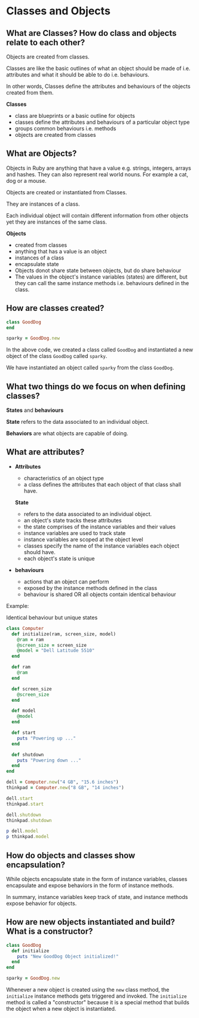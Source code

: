 # Classes and Objects

## What are Classes? How do class and objects relate to each other?

Objects are created from classes. 

Classes are like the basic outlines of what an object should be made of i.e. attributes and what it should be able to do i.e. behaviours.

In other words, Classes define the attributes and behaviours of the objects created from them. 

**Classes**

- class are blueprints or a basic outline for objects
- classes define the attributes and behaviours of a particular object type
- groups common behaviours i.e. methods
- objects are created from classes


## What are Objects?

Objects in Ruby are anything that have a value e.g. strings, integers, arrays and hashes. They can also represent real world nouns. For example a cat, dog or a mouse.

Objects are created or instantiated from Classes.

They are instances of a class. 

Each individual object will contain different information from other objects yet they are instances of the same class. 

**Objects**

- created from classes 
- anything that has a value is an object
- instances of a class
- encapsulate state
- Objects donot share state between objects, but do share behaviour
- The values in the object's instance variables (states) are different, but they can call the same instance methods i.e. behaviours defined in the class.

## How are classes created?

```ruby
class GoodDog
end

sparky = GoodDog.new
```

In the above code, we created a class called `GoodDog` and instantiated a new object of the class `GoodDog` called `sparky`.

We have instantiated an object called `sparky` from the class `GoodDog`.

## What two things do we focus on when defining classes?

**States** and **behaviours**

**State** refers to the data associated to an individual object.

**Behaviors** are what objects are capable of doing.

## What are attributes?

- **Attributes** 
  - characteristics of an object type
  - a class defines the attributes that each object of that class shall have.

  **State**
  - refers to the data associated to an individual object.
  - an object's state tracks these attributes
  - the state comprises of the instance variables and their values
  - instance variables are used to track state
  - instance variables are scoped at the object level
  - classes specify the name of the instance variables each object should have.
  - each object's state is unique

- **behaviours** 
  - actions that an object can perform
  - exposed by the instance methods defined in the class
  - behaviour is shared OR all objects contain identical behaviour

Example:

Identical behaviour but unique states

```ruby
class Computer
  def initialize(ram, screen_size, model)
    @ram = ram
    @screen_size = screen_size
    @model = "Dell Latitude 5510"
  end

  def ram
    @ram
  end

  def screen_size
    @screen_size
  end

  def model
    @model
  end

  def start
    puts "Powering up ..."
  end

  def shutdown
    puts "Powering down ..."
  end
end

dell = Computer.new("4 GB", "15.6 inches")
thinkpad = Computer.new("8 GB", "14 inches")

dell.start
thinkpad.start

dell.shutdown
thinkpad.shutdown

p dell.model
p thinkpad.model
```

## How do objects and classes show encapsulation?

While objects encapsulate state in the form of instance variables, classes encapsulate and expose behaviors in the form of instance methods.

In summary, instance variables keep track of state, and instance methods expose behavior for objects.

## How are new objects instantiated and build? What is a constructor?

```ruby
class GoodDog
  def initialize
    puts "New GoodDog Object initialized!"
  end
end

sparky = GoodDog.new

```

Whenever a new object is created using the `new` class method, the `initialize` instance methods gets triggered and invoked. The `initialize` method is called a "constructor" because it is a special method that builds the object when a new object is instantiated.

